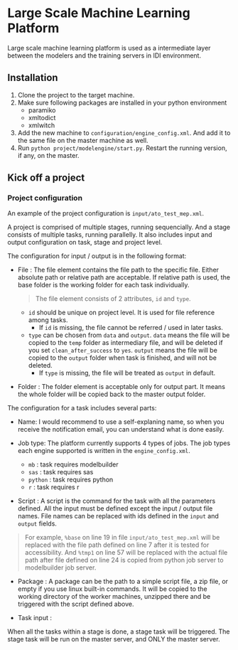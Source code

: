 # Large Scale Machine Learning Platform

Large scale machine learning platform is used as a intermediate layer between the modelers and the training servers in IDI environment.

## Installation

1. Clone the project to the target machine.
2. Make sure following packages are installed in your python environment
    * paramiko
    * xmltodict
    * xmlwitch
3. Add the new machine to `configuration/engine_config.xml`. And add it to the same file on the master machine as well.
4. Run `python project/modelengine/start.py`. Restart the running version, if any, on the master.

## Kick off a project

### Project configuration

An example of the project configuration is `input/ato_test_mep.xml`.

A project is comprised of multiple stages, running sequencially. And a stage consists of multiple tasks, running parallelly. It also includes input and output configuration on task, stage and project level.

The configuration for input / output is in the following format:

+ File : The file element contains the file path to the specific file. Either absolute path or relative path are acceptable. If relative path is used, the base folder is the working folder for each task individually.
    > The file element consists of 2 attributes, `id` and `type`. 
    * `id` should be unique on project level. It is used for file reference among tasks.
        * If `id` is missing, the file cannot be referred / used in later tasks.
    * `type` can be chosen from `data` and `output`. `data` means the file will be copied to the `temp` folder as intermediary file, and will be deleted if you set `clean_after_success` to `yes`. `output` means the file will be copied to the `output` folder when task is finished, and will not be deleted.
        * If `type` is missing, the file will be treated as `output` in default.

+ Folder : The folder element is acceptable only for output part. It means the whole folder will be copied back to the master output folder.

The configuration for a task includes several parts:

+ Name: I would recommend to use a self-explaning name, so when you receive the notification email, you can understand what is done easily.

+ Job type: The platform currently supports 4 types of jobs. The job types each engine supported is written in the `engine_config.xml`.
    * `mb` : task requires modelbuilder
    * `sas` : task requires sas
    * `python` : task requires python
    * `r` : task requires r

+ Script : A script is the command for the task with all the parameters defined. All the input must be defined except the input / output file names. File names can be replaced with ids defined in the `input` and `output` fields. 
> For example, `%base` on line 19 in file `input/ato_test_mep.xml` will be replaced with the file path defined on line 7 after it is tested for accessibility.
> And `%tmp1` on line 57 will be replaced with the actual file path after file defined on line 24 is copied from python job server to modelbuilder job server.

+ Package : A package can be the path to a simple script file, a zip file, or empty if you use linux built-in commands. It will be copied to the working directory of the worker machines, unzipped there and be triggered with the script defined above.

+ Task input : 

When all the tasks within a stage is done, a stage task will be triggered. The stage task will be run on the master server, and ONLY the master server.






